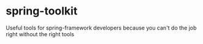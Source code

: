 # spring-toolkit
Useful tools for spring-framework developers because you can't do the job right without the right tools
